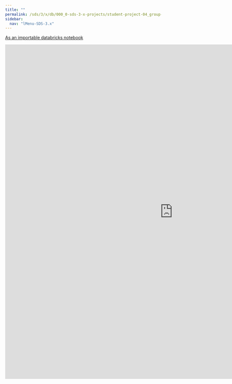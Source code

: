 ```yaml
---
title: ""
permalink: /sds/3/x/db/000_0-sds-3-x-projects/student-project-04_group-DistributedLinearAlgebra/01_DistributedSVD/
sidebar:
  nav: "lMenu-SDS-3.x"
---
```


[As an importable databricks notebook](https://lamastex.github.io/scalable-data-science/sds/3/x/db/000_0-sds-3-x-projects/student-project-04_group-DistributedLinearAlgebra/01_DistributedSVD.html)

<iframe src="https://lamastex.github.io/scalable-data-science/sds/3/x/db/000_0-sds-3-x-projects/student-project-04_group-DistributedLinearAlgebra/01_DistributedSVD.html" width="1080" height="1080" frameborder="0"></iframe>

